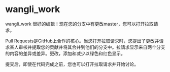 # wangli_work
wangli_work
很好的编辑！现在您的分支中有更改master，您可以打开拉取请求。

Pull Requests是GitHub上合作的核心。当您打开拉取请求时，您提出了更改并请求某人审核并提取您的贡献并将其合并到他们的分支中。拉请求显示来自两个分支的内容的差异或差异。更改，添加和减少以绿色和红色显示。

提交后，即使在代码完成之前，您也可以打开拉取请求并开始讨论。
